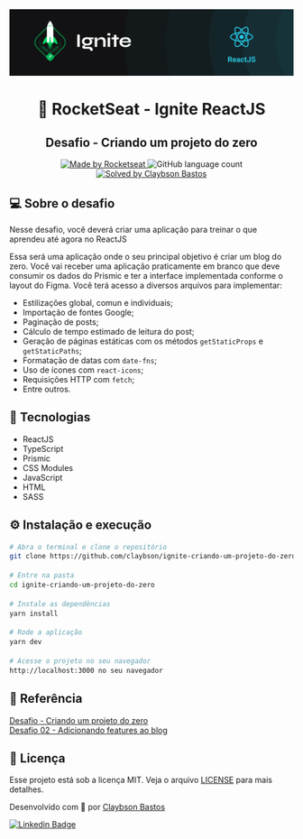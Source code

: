 <div align="center">
  <img src="./ignite.png">
</div>

<h1 align="center"> 🚀 RocketSeat - Ignite ReactJS </h1>

<h2 align="center">Desafio - Criando um projeto do zero</h2>

<p align="center">
  <a href="https://rocketseat.com.br">
    <img alt="Made by Rocketseat" src="https://img.shields.io/badge/made%20by-Rocketseat-%2306b656?style=flat-square">
  </a>
  
  <img alt="GitHub language count" src="https://img.shields.io/github/languages/count/claybson/ignite-chapter-01-desafio-componentizando-a-aplicacao?color=%2304D361?style=flat-square">
  
  <a href="https://github.com/claybson">
    <img alt="Solved by Claybson Bastos" src="https://img.shields.io/badge/solved%20by-Claybson%20Bastos-%2306b656?style=flat-square">
  </a>
</p>

## 💻 Sobre o desafio
Nesse desafio, você deverá criar uma aplicação para treinar o que aprendeu até agora no ReactJS

Essa será uma aplicação onde o seu principal objetivo é criar um blog do zero. Você vai receber uma aplicação praticamente em branco que deve consumir os dados do Prismic e ter a interface implementada conforme o layout do Figma. Você terá acesso a diversos arquivos para implementar:

- Estilizações global, comun e individuais;
- Importação de fontes Google;
- Paginação de posts;
- Cálculo de tempo estimado de leitura do post;
- Geração de páginas estáticas com os métodos `getStaticProps` e `getStaticPaths`;
- Formatação de datas com `date-fns`;
- Uso de ícones com `react-icons`;
- Requisições HTTP com `fetch`;
- Entre outros.

## 🧰 Tecnologias
* ReactJS
* TypeScript
* Prismic
* CSS Modules
* JavaScript
* HTML
* SASS

## ⚙️ Instalação e execução
```bash
# Abra o terminal e clone o repositório
git clone https://github.com/claybson/ignite-criando-um-projeto-do-zero.git

# Entre na pasta
cd ignite-criando-um-projeto-do-zero

# Instale as dependências
yarn install

# Rode a aplicação
yarn dev

# Acesse o projeto no seu navegador
http://localhost:3000 no seu navegador
```


## 📙 Referência
<a href="https://www.notion.so/Desafio-01-Criando-um-projeto-do-zero-b1a3645d286b4eec93f5f1f5476d0ff7#92d70e817b204b86a244502f1a8a03ea" target="_blank">Desafio - Criando um projeto do zero</a>
<br>
<a href="https://www.notion.so/Desafio-02-Adicionando-features-ao-blog-d466866c02544c79bbada9717c033d0a" target="_blank">Desafio 02 - Adicionando features ao blog</a>
## :memo: Licença

Esse projeto está sob a licença MIT. Veja o arquivo [LICENSE](/LICENSE) para mais detalhes.

Desenvolvido com :green_heart: por [Claybson Bastos](https://github.com/claybson) 

[![Linkedin Badge](https://img.shields.io/badge/-Claybson%20Bastos-blue?style=flat-square&logo=Linkedin&logoColor=white&link=https://www.linkedin.com/in/claybson-araujo/)](https://www.linkedin.com/in/claybson-araujo/) 
